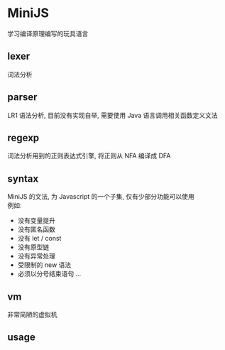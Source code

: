 # MiniJS

学习编译原理编写的玩具语言

## lexer

词法分析

## parser

LR1 语法分析, 目前没有实现自举, 需要使用 Java 语言调用相关函数定义文法

## regexp

词法分析用到的正则表达式引擎, 将正则从 NFA 编译成 DFA

## syntax

MiniJS 的文法, 为 Javascript 的一个子集, 仅有少部分功能可以使用  
例如:  
* 没有变量提升
* 没有匿名函数
* 没有 let / const
* 没有原型链
* 没有异常处理
* 受限制的 new 语法
* 必须以分号结束语句
...


## vm

非常简陋的虚拟机

## usage


